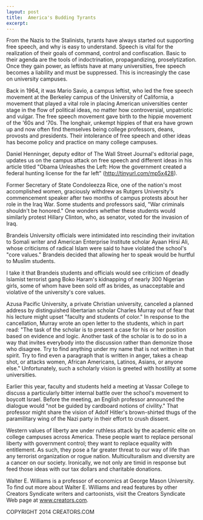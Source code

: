 ```yaml
---
layout: post
title:  America's Budding Tyrants
excerpt:
---
```


From the Nazis to the Stalinists, tyrants have always started out supporting free speech, and why is easy to understand. Speech is vital for the realization of their goals of command, control and confiscation. Basic to their agenda are the tools of indoctrination, propagandizing, proselytization. Once they gain power, as leftists have at many universities, free speech becomes a liability and must be suppressed. This is increasingly the case on university campuses.

Back in 1964, it was Mario Savio, a campus leftist, who led the free speech movement at the Berkeley campus of the University of California, a movement that played a vital role in placing American universities center stage in the flow of political ideas, no matter how controversial, unpatriotic and vulgar. The free speech movement gave birth to the hippie movement of the '60s and '70s. The longhair, unkempt hippies of that era have grown up and now often find themselves being college professors, deans, provosts and presidents. Their intolerance of free speech and other ideas has become policy and practice on many college campuses.

Daniel Henninger, deputy editor of The Wall Street Journal's editorial page, updates us on the campus attack on free speech and different ideas in his article titled "Obama Unleashes the Left: How the government created a federal hunting license for the far left" (http://tinyurl.com/mp5x428).

Former Secretary of State Condoleezza Rice, one of the nation's most accomplished women, graciously withdrew as Rutgers University's commencement speaker after two months of campus protests about her role in the Iraq War. Some students and professors said, "War criminals shouldn't be honored." One wonders whether these students would similarly protest Hillary Clinton, who, as senator, voted for the invasion of Iraq.

Brandeis University officials were intimidated into rescinding their invitation to Somali writer and American Enterprise Institute scholar Ayaan Hirsi Ali, whose criticisms of radical Islam were said to have violated the school's "core values." Brandeis decided that allowing her to speak would be hurtful to Muslim students.

 I take it that Brandeis students and officials would see criticism of deadly Islamist terrorist gang Boko Haram's kidnapping of nearly 300 Nigerian girls, some of whom have been sold off as brides, as unacceptable and violative of the university's core values.

Azusa Pacific University, a private Christian university, canceled a planned address by distinguished libertarian scholar Charles Murray out of fear that his lecture might upset "faculty and students of color." In response to the cancellation, Murray wrote an open letter to the students, which in part read: "The task of the scholar is to present a case for his or her position based on evidence and logic. Another task of the scholar is to do so in a way that invites everybody into the discussion rather than demonize those who disagree. Try to find anything under my name that is not written in that spirit. Try to find even a paragraph that is written in anger, takes a cheap shot, or attacks women, African Americans, Latinos, Asians, or anyone else." Unfortunately, such a scholarly vision is greeted with hostility at some universities.

Earlier this year, faculty and students held a meeting at Vassar College to discuss a particularly bitter internal battle over the school's movement to boycott Israel. Before the meeting, an English professor announced the dialogue would "not be guided by cardboard notions of civility." That professor might share the vision of Adolf Hitler's brown-shirted thugs of the paramilitary wing of the Nazi party in their effort to crush dissent.

Western values of liberty are under ruthless attack by the academic elite on college campuses across America. These people want to replace personal liberty with government control; they want to replace equality with entitlement. As such, they pose a far greater threat to our way of life than any terrorist organization or rogue nation. Multiculturalism and diversity are a cancer on our society. Ironically, we not only are timid in response but feed those ideas with our tax dollars and charitable donations.

Walter E. Williams is a professor of economics at George Mason University. To find out more about Walter E. Williams and read features by other Creators Syndicate writers and cartoonists, visit the Creators Syndicate Web page at www.creators.com.

COPYRIGHT 2014 CREATORS.COM
